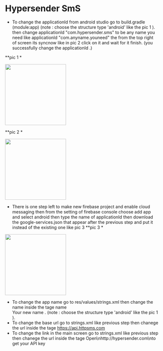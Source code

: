 # Hypersender SmS

- To change the applicationId from android studio go to build.gradle (module:app) (note : choose the structure type 'android' like the pic 1 ).
then change applicationId "com.hypersender.sms" to be any name you need like applicationId "com.anyname.youneed" the from the top right of screen 
its syncnow like in pic 2 click on it and wait for it finish.
(you successfully change the applicationId .)

**pic 1 *
<div>
   <img src ="https://github.com/abdallah-marwad/E-Commerce_Application/assets/115652759/62e42a1c-c77d-4285-98a3-f255712efbcf" width="200" >
</div>

**pic 2 *
<div>
   <img src ="https://github.com/abdallah-marwad/E-Commerce_Application/assets/115652759/6444e6eb-ee60-4ad5-9ea4-be3b11e94d11" width="200" >
</div>

- There is one step left to make new firebase project and enable cloud messaging 
then from the setting of firebase console choose add app and select android then type the name of applicationId 
then download the google-services.json that appear after the previous step 
and put it instead of the existing one like pic 3 
**pic 3 *
<div>
   <img src ="https://github.com/abdallah-marwad/E-Commerce_Application/assets/115652759/7817c61c-feba-4caf-b33c-90500294830c" width="200" >
</div>

- To change the app name go to res/values/strings.xml then change the name inside the tage name    
 <string name="app_name">Your new name</string> .  (note : choose the structure type 'android' like the pic 1 ).
- To change the base url go to strings.xml like previous step then chanege the url inside the tage 
<string name="default_server_url">https://api.httpsms.com</string>
- To change the link in the main screen go to strings.xml like previous step then chanege the url inside the tage 
<string name="get_your_api_key">Open\nhttp://hypersender.com\nto get your API key</string>

